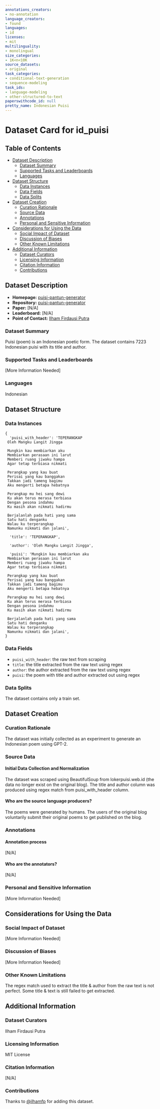 ```yaml
---
annotations_creators:
- no-annotation
language_creators:
- found
languages:
- id
licenses:
- mit
multilinguality:
- monolingual
size_categories:
- 1K<n<10K
source_datasets:
- original
task_categories:
- conditional-text-generation
- sequence-modeling
task_ids:
- language-modeling
- other-structured-to-text
paperswithcode_id: null
pretty_name: Indonesian Puisi
---
```


# Dataset Card for id_puisi

## Table of Contents
- [Dataset Description](#dataset-description)
  - [Dataset Summary](#dataset-summary)
  - [Supported Tasks and Leaderboards](#supported-tasks-and-leaderboards)
  - [Languages](#languages)
- [Dataset Structure](#dataset-structure)
  - [Data Instances](#data-instances)
  - [Data Fields](#data-fields)
  - [Data Splits](#data-splits)
- [Dataset Creation](#dataset-creation)
  - [Curation Rationale](#curation-rationale)
  - [Source Data](#source-data)
  - [Annotations](#annotations)
  - [Personal and Sensitive Information](#personal-and-sensitive-information)
- [Considerations for Using the Data](#considerations-for-using-the-data)
  - [Social Impact of Dataset](#social-impact-of-dataset)
  - [Discussion of Biases](#discussion-of-biases)
  - [Other Known Limitations](#other-known-limitations)
- [Additional Information](#additional-information)
  - [Dataset Curators](#dataset-curators)
  - [Licensing Information](#licensing-information)
  - [Citation Information](#citation-information)
  - [Contributions](#contributions)

## Dataset Description

- **Homepage:** [puisi-pantun-generator](https://github.com/ilhamfp/puisi-pantun-generator)
- **Repository:** [puisi-pantun-generator](https://github.com/ilhamfp/puisi-pantun-generator)
- **Paper:** [N/A]
- **Leaderboard:** [N/A]
- **Point of Contact:** [Ilham Firdausi Putra](ilhamfputra31@gmail.com)

### Dataset Summary

Puisi (poem) is an Indonesian poetic form. The dataset contains 7223 Indonesian puisi with its title and author.

### Supported Tasks and Leaderboards

[More Information Needed]

### Languages

Indonesian

## Dataset Structure

### Data Instances
```
{
  'puisi_with_header': 'TEPERANGKAP 
 Oleh Mangku Langit Jingga 
  
 Mungkin kau membiarkan aku 
 Membiarkan perasaan ini larut 
 Memberi ruang jiwaku hampa 
 Agar tetap terbiasa nikmati 
  
 Perangkap yang kau buat 
 Perisai yang kau banggakan 
 Takkan jadi tameng bagimu 
 Aku mengerti betapa hebatnya 
  
 Perangkap mu hei sang dewi 
 Ku akan terus merasa terbiasa 
 Dengan pesona indahmu 
 Ku masih akan nikmati hadirmu 
  
 Berjalanlah pada hati yang sama 
 Satu hati denganku 
 Walau ku terperangkap 
 Namunku nikmati dan jalani',

  'title': 'TEPERANGKAP',

  'author': 'Oleh Mangku Langit Jingga',

  'puisi': 'Mungkin kau membiarkan aku 
 Membiarkan perasaan ini larut 
 Memberi ruang jiwaku hampa 
 Agar tetap terbiasa nikmati 
  
 Perangkap yang kau buat 
 Perisai yang kau banggakan 
 Takkan jadi tameng bagimu 
 Aku mengerti betapa hebatnya 
  
 Perangkap mu hei sang dewi 
 Ku akan terus merasa terbiasa 
 Dengan pesona indahmu 
 Ku masih akan nikmati hadirmu 
  
 Berjalanlah pada hati yang sama 
 Satu hati denganku 
 Walau ku terperangkap 
 Namunku nikmati dan jalani',
}
```
### Data Fields

- `puisi_with_header`: the raw text from scraping
- `title`: the title extracted from the raw text using regex
- `author`: the author extracted from the raw text using regex
- `puisi`: the poem with title and author extracted out using regex

### Data Splits

The dataset contains only a train set.

## Dataset Creation

### Curation Rationale

The dataset was initially collected as an experiment to generate an Indonesian poem using GPT-2.

### Source Data

#### Initial Data Collection and Normalization

The dataset was scraped using BeautifulSoup from lokerpuisi.web.id (the data no longer exist on the original blog). The title and author column was produced using regex match from puisi_with_header column.

#### Who are the source language producers?

The poems were generated by humans. The users of the original blog voluntarily submit their original poems to get published on the blog.

### Annotations

#### Annotation process

[N/A]

#### Who are the annotators?

[N/A]

### Personal and Sensitive Information

[More Information Needed]

## Considerations for Using the Data

### Social Impact of Dataset

[More Information Needed]

### Discussion of Biases

[More Information Needed]

### Other Known Limitations

The regex match used to extract the title & author from the raw text is not perfect. Some title & text is still failed to get extracted.

## Additional Information

### Dataset Curators

Ilham Firdausi Putra

### Licensing Information

MIT License

### Citation Information

[N/A]

### Contributions

Thanks to [@ilhamfp](https://github.com/ilhamfp) for adding this dataset.